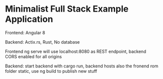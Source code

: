 #  Minimalist Full Stack Example Application


Frontend: Angular 8


Backend: Actix.rs, Rust, No database

Frontend ng serve will use localhost:8080 as REST endpoint, backend CORS enabled for all origins


Backend: start backend with cargo run, backend hosts also the fronend rom folder static, use ng build to publish new stuff
